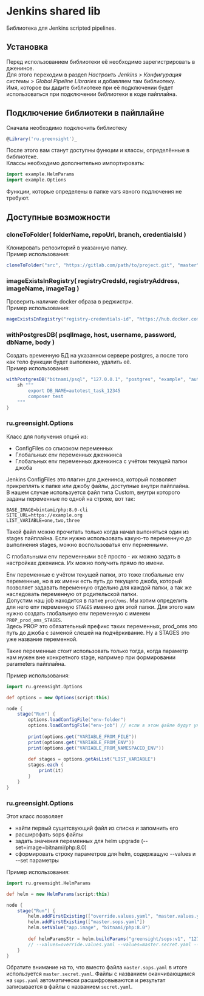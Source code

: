 # Jenkins shared lib #

Библиотека для Jenkins scripted pipelines.

## Установка ##

Перед использованием библиотеки её необходимо зарегистрировать в дженинсе.  
Для этого переходим в раздел *Настроить Jenkins > Конфигурация системы > Global Pipeline Libraries*
и добавляем там библиотеку.  
Имя, которое вы дадите библиотеке при её подключении будет использоваться при подключении библиотеки в коде пайплайна.

## Подключение библиотеки в пайплайне ##

Сначала необходимо подключить библиотеку
```groovy
@Library('ru.greensight')_
```

После этого вам станут доступны функции и классы, определённые в библиотеке.  
Классы необходимо дополнительно импортировать:
```groovy
import example.HelmParams
import example.Options
```

Функции, которые определены в папке vars явного подлючения не требуют.

## Доступные возможности ##

### cloneToFolder( folderName, repoUrl, branch, credentialsId ) ###

Клонировать репозиторий в указанную папку.  
Пример использования:
```groovy
cloneToFolder("src", "https://gitlab.com/path/to/project.git", "master", "gitlab-credentials-id")
```

### imageExistsInRegistry( registryCredsId, registryAddress, imageName, imageTag ) ###

Проверить наличие docker образа в реджистри.  
Пример использования:
```groovy
mageExistsInRegistry("registry-credentials-id", "https://hub.docker.com", "bitnami/php", "8.0-alpine")
```

### withPostgresDB( psqlImage, host, username, password, dbName, body ) ###

Создать временную БД на указанном сервере postgres, а после того как тело функции будет выполенно, удалить её.  
Пример использования:
```groovy
withPostgresDB("bitnami/psql", "127.0.0.1", "postgres", "example", "autotest_task_12345") {
    sh """
        export DB_NAME=autotest_task_12345
        composer test
    """
}
```

### ru.greensight.Options

Класс для получения опций из:

- ConfigFiles со списоком переменных
- Глобальных env переменных дженкинса
- Глобальных env переменных дженкинса с учётом текущей папки джоба

Jenkins ConfigFiles это плагин для дженинса, который позволяет прикреплять к папке или джобу файлы, доступные внутри пайплайна.  
В нашем случае используется файл типа Custom, внутри которого заданы переменные по одной на строке, вот так:
```
BASE_IMAGE=bintami/php:8.0-cli
SITE_URL=https://example.org
LIST_VARIABLE=one,two,three
```
Такой файл можно прочитать только когда начал выпоняться один из stages пайплайна.
Если нужно использовать какую-то переменную до выполнения stages, можно воспользоватья env перменными.

С глобальными env переменными всё просто - их можно задать в настройках дженинса. Их можно получить прямо по имени.

Env переменные с учётом текущей папки, это тоже глобальные env переменные, но в их имени есть путь до текущего джоба,
который позволяет задавать переменную отдельно для каждой папки, а так же наследовать переменную от родительской папки.  
Допустим наш job находится в папке `prod/oms`. Мы хотим определить для него env переменную `STAGES` именно для этой папки.
Для этого нам нужно создать глобальную env переменную с именем `PROP_prod_oms_STAGES`.  
Здесь PROP это обязательный префикс таких переменных, prod_oms это путь до джоба с заменой слешей на подчёркивание.
Ну а STAGES это уже название переменной.

Такие переменные стоит использовать только тогда, когда параметр нам нужен вне конкретного stage, например при формировании parameters пайплайна.

Пример использования:
```groovy
import ru.greensight.Options

def options = new Options(script:this)

node {
    stage("Run") {
        options.loadConfigFile("env-folder")
        options.loadConfigFile("env-job") // если в этом файле будут уже загруженные переменные, они будут затёрты новыми значениями
        
        print(options.get("VARIABLE_FROM_FILE"))
        print(options.get("VARIABLE_FROM_ENV"))
        print(options.get("VARIABLE_FROM_NAMESPACED_ENV"))
        
        def stages = options.getAsList("LIST_VARIABLE")
        stages.each {
            print(it)
        }
    }
}
```

### ru.greensight.Options ###

Этот класс позволяет
- найти первый сущетсвующий файл из списка и запомнить его
- расширофать sops файлы
- задать значения переменных для helm upgrade (--set=image=bitnami/php:8.0)
- сформировать строку параметров для helm, содержащую --values и --set параметры
  
Пример использования:
```groovy
import ru.greensight.HelmParams

def helm = new HelmParams(script:this)

node {
    stage("Run") {
        helm.addFirstExisting(["override.values.yaml", "master.values.yaml", "default.values.yaml"])
        helm.addFirstExisting(["master.sops.yaml"])
        helm.setValue("app.image", "bitnami/php:8.0")
        
        def helmParamsStr = helm.buildParams("greensight/sops:v1", "127.0.0.1:1234")
        // --values=override.values.yaml --values=master.secret.yaml --set=app.image=bitnami/php:8.0
    }
}
```

Обратите внимание на то, что вместо файла `master.sops.yaml` в итоге используется `master.secret.yaml`.
Файлы с названием оканчивающимся на `sops.yaml` автоматически расшифровываются и результат записывается 
в файлы с названием `secret.yaml`.